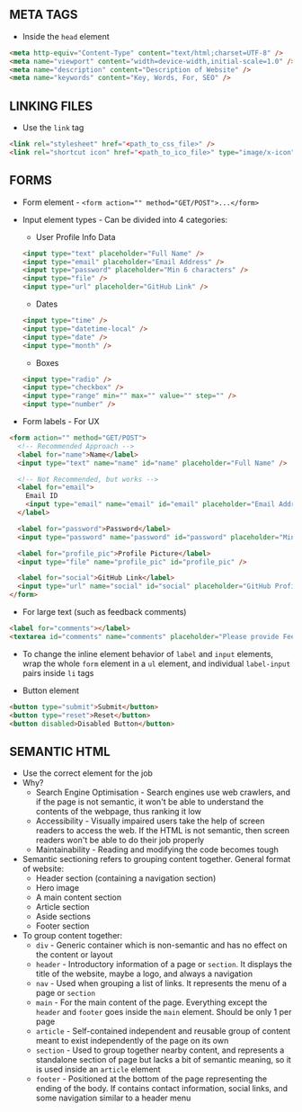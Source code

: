 ## META TAGS

- Inside the `head` element
```html
<meta http-equiv="Content-Type" content="text/html;charset=UTF-8" />
<meta name="viewport" content="width=device-width,initial-scale=1.0" />
<meta name="description" content="Description of Website" />
<meta name="keywords" content="Key, Words, For, SEO" />
```

## LINKING FILES

- Use the `link` tag
```html
<link rel="stylesheet" href="<path_to_css_file>" />
<link rel="shortcut icon" href="<path_to_ico_file>" type="image/x-icon" />
```

## FORMS

- Form element - `<form action="" method="GET/POST">...</form>`

- Input element types - Can be divided into 4 categories:
  - User Profile Info Data
  ```html
  <input type="text" placeholder="Full Name" />
  <input type="email" placeholder="Email Address" />
  <input type="password" placeholder="Min 6 characters" />
  <input type="file" />
  <input type="url" placeholder="GitHub Link" />
  ```
  
  - Dates
  ```html
  <input type="time" />
  <input type="datetime-local" />
  <input type="date" />
  <input type="month" />
  ```

  - Boxes
  ```html
  <input type="radio" />
  <input type="checkbox" />
  <input type="range" min="" max="" value="" step="" />
  <input type="number" />
  ```

- Form labels - For UX
```html
<form action="" method="GET/POST">
  <!-- Recommended Approach -->
  <label for="name">Name</label>
  <input type="text" name="name" id="name" placeholder="Full Name" />

  <!-- Not Recommended, but works -->
  <label for="email">
    Email ID
    <input type="email" name="email" id="email" placeholder="Email Address" />
  </label>

  <label for="password">Password</label>
  <input type="password" name="password" id="password" placeholder="Minimum 6 Characters" />

  <label for="profile_pic">Profile Picture</label>
  <input type="file" name="profile_pic" id="profile_pic" />

  <label for="social">GitHub Link</label>
  <input type="url" name="social" id="social" placeholder="GitHub Profile Link" />
</form>
```

- For large text (such as feedback comments)
```html
<label for="comments"></label>
<textarea id="comments" name="comments" placeholder="Please provide Feedback" rols="10" cols="30"></textarea>
```

- To change the inline element behavior of `label` and `input` elements, wrap the whole `form` element in a `ul` element, and individual `label-input` pairs inside `li` tags

- Button element
```html
<button type="submit">Submit</button>
<button type="reset">Reset</button>
<button disabled>Disabled Button</button>
```

## SEMANTIC HTML

- Use the correct element for the job
- Why?
  - Search Engine Optimisation - Search engines use web crawlers, and if the page is not semantic, it won't be able to understand the contents of the webpage, thus ranking it low
  - Accessibility - Visually impaired users take the help of screen readers to access the web. If the HTML is not semantic, then screen readers won't be able to do their job properly
  - Maintainability - Reading and modifying the code becomes tough
- Semantic sectioning refers to grouping content together. General format of website:
  - Header section (containing a navigation section)
  - Hero image
  - A main content section
  - Article section
  - Aside sections
  - Footer section
- To group content together:
  - `div` - Generic container which is non-semantic and has no effect on the content or layout
  - `header` - Introductory information of a page or `section`. It displays the title of the website, maybe a logo, and always a navigation
  - `nav` - Used when grouping a list of links. It represents the menu of a page or `section`
  - `main` - For the main content of the page. Everything except the `header` and `footer` goes inside the `main` element. Should be only 1 per page
  - `article` - Self-contained independent and reusable group of content meant to exist independently of the page on its own
  - `section` - Used to group together nearby content, and represents a standalone section of page but lacks a bit of semantic meaning, so it is used inside an `article` element
  - `footer` - Positioned at the bottom of the page representing the ending of the body. If contains contact information, social links, and some navigation similar to a header menu
